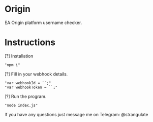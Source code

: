 # Origin
EA Origin platform username checker.

# Instructions

[?] Installation

    "npm i"

[?] Fill in your webhook details.

    "var webhookId = ``;"
    "var webhookToken = ``;"

[?] Run the program.

    "node index.js"
    
If you have any questions just message me on Telegram: @strangulate
